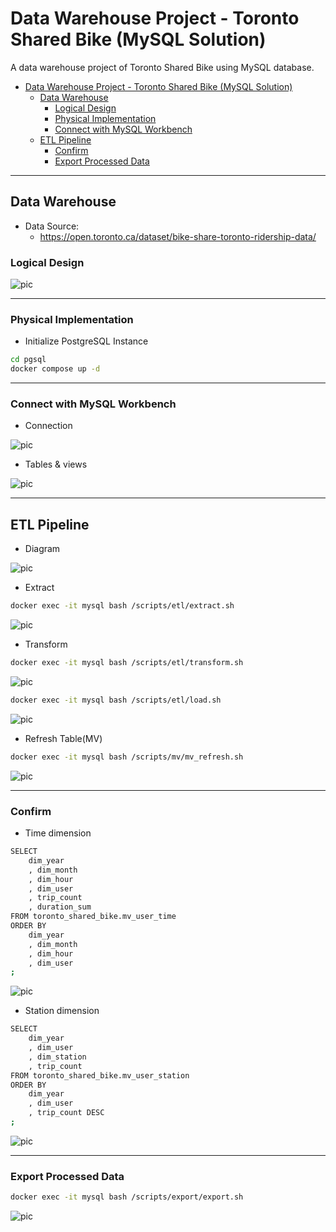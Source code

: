 # Data Warehouse Project - Toronto Shared Bike (MySQL Solution)

A data warehouse project of Toronto Shared Bike using MySQL database.

- [Data Warehouse Project - Toronto Shared Bike (MySQL Solution)](#data-warehouse-project---toronto-shared-bike-mysql-solution)
  - [Data Warehouse](#data-warehouse)
    - [Logical Design](#logical-design)
    - [Physical Implementation](#physical-implementation)
    - [Connect with MySQL Workbench](#connect-with-mysql-workbench)
  - [ETL Pipeline](#etl-pipeline)
    - [Confirm](#confirm)
    - [Export Processed Data](#export-processed-data)

---

## Data Warehouse

- Data Source:
  - https://open.toronto.ca/dataset/bike-share-toronto-ridership-data/

### Logical Design

![pic](./pic/Logical_design_ERD.png)

---

### Physical Implementation

- Initialize PostgreSQL Instance

```sh
cd pgsql
docker compose up -d
```

---

### Connect with MySQL Workbench

- Connection

![pic](./pic/connect01.png)

- Tables & views

![pic](./pic/connect02.png)

---

## ETL Pipeline

- Diagram

![pic](./pic/etl.gif)

- Extract

```sh
docker exec -it mysql bash /scripts/etl/extract.sh
```

![pic](./pic/etl01.png)

- Transform

```sh
docker exec -it mysql bash /scripts/etl/transform.sh
```

![pic](./pic/etl02.png)

```sh
docker exec -it mysql bash /scripts/etl/load.sh
```

![pic](./pic/etl03.png)

- Refresh Table(MV)

```sh
docker exec -it mysql bash /scripts/mv/mv_refresh.sh
```

![pic](./pic/mv01.png)

---

### Confirm

- Time dimension

```sh
SELECT
	dim_year
	, dim_month
	, dim_hour
	, dim_user
	, trip_count
	, duration_sum
FROM toronto_shared_bike.mv_user_time
ORDER BY
    dim_year
    , dim_month
    , dim_hour
    , dim_user
;
```

![pic](./pic/query01.png)

- Station dimension

```sh
SELECT
	dim_year
	, dim_user
	, dim_station
	, trip_count
FROM toronto_shared_bike.mv_user_station
ORDER BY
    dim_year
    , dim_user
    , trip_count DESC
;
```

![pic](./pic/query02.png)

---

### Export Processed Data

```sh
docker exec -it mysql bash /scripts/export/export.sh
```

![pic](./pic/export01.png)
